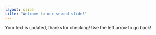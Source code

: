 ```yaml
---
layout: slide
title: "Welcome to our second slide!"
---
```

Your text is updated, thanks for checking!
Use the left arrow to go back!

